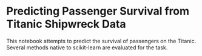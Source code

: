 # Predicting Passenger Survival from Titanic Shipwreck Data
This notebook attempts to predict the survival of passengers on the Titanic. Several methods native to scikit-learn are evaluated for the task.
